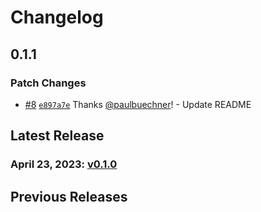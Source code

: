 # Changelog

## 0.1.1

### Patch Changes

- [#8](https://github.com/paulbuechner/vcpkg-fmt-template/pull/8) [`e897a7e`](https://github.com/paulbuechner/vcpkg-fmt-template/commit/e897a7e36f6fe23666d3feb6dc0cce857597fe16) Thanks [@paulbuechner](https://github.com/paulbuechner)! - Update README

## Latest Release

### April 23, 2023: [v0.1.0](/.changelog/v0.1.0.mdx)

## Previous Releases

